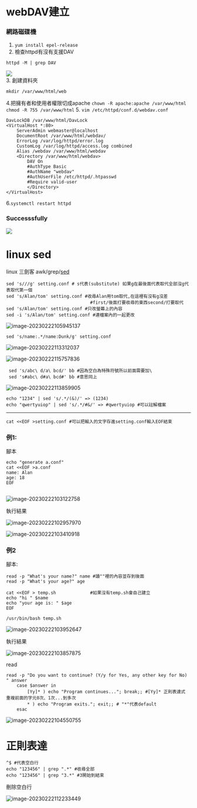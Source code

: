 # webDAV建立

### 網路磁碟機
1. ```yum install epel-release```
2. 檢查httpd有沒有支援DAV
```
httpd -M | grep DAV
```
![](images/webdav01.jpg)<br>
3. 創建資料夾
```
mkdir /var/www/html/web
```
4.把擁有者和使用者權限切成apache
```chown -R apache:apache /var/www/html```
```chmod -R 755 /var/www/html```
5. ```vim /etc/httpd/conf.d/webdav.conf```
```
DavLockDB /var/www/html/DavLock
<VirtualHost *:80>
    ServerAdmin webmaster@localhost
    DocumentRoot /var/www/html/webdav/
    ErrorLog /var/log/httpd/error.log
    CustomLog /var/log/httpd/access.log combined
    Alias /webdav /var/www/html/webdav
    <Directory /var/www/html/webdav>
        DAV On
        #AuthType Basic
        #AuthName "webdav"
        #AuthUserFile /etc/httpd/.htpasswd
        #Require valid-user
        </Directory>
</VirtualHost>
```
6.```systemctl restart httpd```
### Successsfully
![](images/webdav02.jpg)<br>
# linux sed

linux 三劍客 awk/grep/[sed](https://shengyu7697.github.io/linux-sed/)

``` 
sed 's///g' setting.conf # s代表(substitute) 如果g在最後面代表取代全部沒g代表取代第一個
sed 's/Alan/tom' setting.conf #收尋Alan用tom取代,在這裡有沒有g沒差
								#first/後面打要收尋的東西second/打要取代
sed 's/Alan/tom' setting.conf #只改螢幕上的內容
sed -i 's/Alan/tom' setting.conf #連檔案內的一起更改
```

![image-20230222105945137](C:\Users\PAVI\AppData\Roaming\Typora\typora-user-images\image-20230222105945137.png)

```
sed 's/name:.*/name:Dunk/g' setting.conf
```

![image-20230222113312037](C:\Users\PAVI\AppData\Roaming\Typora\typora-user-images\image-20230222113312037.png)

![image-20230222115757836](C:\Users\PAVI\AppData\Roaming\Typora\typora-user-images\image-20230222115757836.png)

```
 sed 's/abc\ d/a\ bcd/' bb #因為空白為特殊符號所以前面需要加\
 sed 's#abc\ d#a\ bcd#' bb #意思同上
```

![image-20230222113859905](C:\Users\PAVI\AppData\Roaming\Typora\typora-user-images\image-20230222113859905.png)

``` 
echo "1234" | sed 's/.*/(&)/' => (1234)
echo "qwertyuiop" | sed 's/.*/#&/' => #qwertyuiop #可以註解檔案
```



***



```
cat <<EOF >setting.conf #可以把輸入的文字存進setting.conf輸入EOF結束
```

### 例1:

腳本

```
echo "generate a.conf"
cat <<EOF >a.conf
name: Alan
age: 18
EOF


```

![image-20230222103122758](C:\Users\PAVI\AppData\Roaming\Typora\typora-user-images\image-20230222103122758.png)

執行結果

![image-20230222102957970](C:\Users\PAVI\AppData\Roaming\Typora\typora-user-images\image-20230222102957970.png)

![image-20230222103410918](C:\Users\PAVI\AppData\Roaming\Typora\typora-user-images\image-20230222103410918.png)

### 例2

腳本:

```
read -p "What's your name?" name #讀""裡的內容並存到後面
read -p "What's your age?" age

cat <<EOF > temp.sh 			#如果沒有temp.sh會自己建立
echo "hi " $name
echo "your age is: " $age
EOF

/usr/bin/bash temp.sh

```



![image-20230222103952647](C:\Users\PAVI\AppData\Roaming\Typora\typora-user-images\image-20230222103952647.png)

執行結果

![image-20230222103857875](C:\Users\PAVI\AppData\Roaming\Typora\typora-user-images\image-20230222103857875.png)

read

```
read -p "Do you want to continue? (Y/y for Yes, any other key for No) " answer
    case $answer in
        [Yy]* ) echo "Program continues..."; break;; #[Yy]* 正則表達式 重複前面的字元0次、1次...到多次
        * ) echo "Program exits."; exit;; # "*"代表default
    esac
```



![image-20230222104550755](C:\Users\PAVI\AppData\Roaming\Typora\typora-user-images\image-20230222104550755.png)

# 正則表達

```
^$ #代表空白行
echo "123456" | grep ".*" #收尋全部
echo "123456" | grep "3.*" #3開始到結束
```

刪除空白行

![image-20230222112233449](C:\Users\PAVI\AppData\Roaming\Typora\typora-user-images\image-20230222112233449.png)
